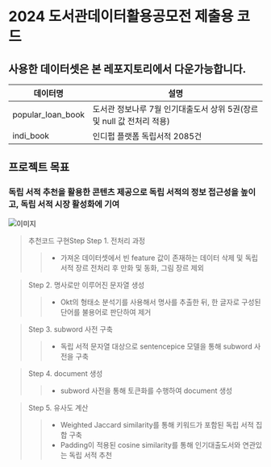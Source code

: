 # 2024 도서관데이터활용공모전 제출용 코드 
## 사용한 데이터셋은 본 레포지토리에서 다운가능합니다. 

|데이터명|설명| 
|-----|---|
|popular_loan_book|도서관 정보나루 7월 인기대출도서 상위 5권(장르 및 null 값 전처리 적용)|
|indi_book|인디펍 플랫폼 독립서적 2085건|

## 프로젝트 목표 
### 독립 서적 추천을 활용한 콘텐츠 제공으로 독립 서적의 정보 접근성을 높이고, 독립 서적 시장 활성화에 기여

![이미지](https://github.com/user-attachments/assets/1b68b08e-ae35-4863-9ec7-a793cab001aa) 


> 추천코드 구현Step
> Step 1. 전처리 과정
>> * 가져온 데이터셋에서 빈 feature 값이 존재하는 데이터 삭제 및 독립 서적 장르 전처리 후 만화 및 동화, 그림 장르 제외

> Step 2. 명사로만 이루어진 문자열 생성
>> * Okt의 형태소 분석기를 사용해서 명사를 추출한 뒤, 한 글자로 구성된 단어를 불용어로 판단하여 제거

> Step 3. subword 사전 구축
>> * 독립 서적 문자열 대상으로 sentencepice 모델을 통해 subword 사전을 구축

> Step 4. document 생성
>> * subword 사전을 통해 토큰화를 수행하여 document 생성

> Step 5. 유사도 계산
>> * Weighted Jaccard similarity를 통해 키워드가 포함된 독립 서적 집합 구축 
>> * Padding이 적용된 cosine similarity를 통해 인기대출도서와 연관있는 독립 서적 추천
